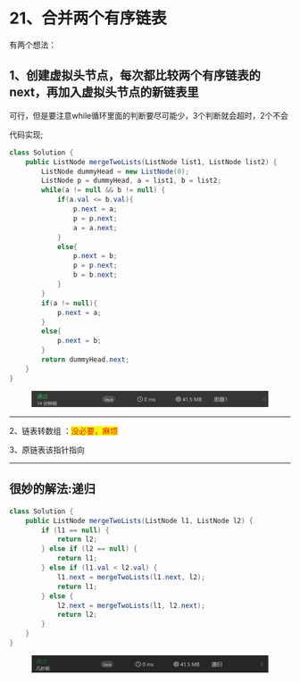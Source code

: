 # 21、合并两个有序链表

有两个想法：

## 1、创建虚拟头节点，每次都比较两个有序链表的next，再加入虚拟头节点的新链表里

可行，但是要注意while循环里面的判断要尽可能少，3个判断就会超时，2个不会

代码实现;

```java
class Solution {
    public ListNode mergeTwoLists(ListNode list1, ListNode list2) {
        ListNode dummyHead = new ListNode(0);
        ListNode p = dummyHead, a = list1, b = list2;
        while(a != null && b != null) {
            if(a.val <= b.val){
                p.next = a;
                p = p.next;
                a = a.next;
            }
            else{
                p.next = b;
                p = p.next;
                b = b.next;
            }
        }
        if(a != null){
            p.next = a;
        }
        else{
            p.next = b;
        }
        return dummyHead.next;
    }
}
```

<figure><img src="../../.gitbook/assets/image (1).png" alt=""><figcaption></figcaption></figure>

***

2、链表转数组 ：<mark style="color:red;">没必要，麻烦</mark>

3、原链表该指针指向

***

## 很妙的解法:递归

```java
class Solution {
    public ListNode mergeTwoLists(ListNode l1, ListNode l2) {
        if (l1 == null) {
            return l2;
        } else if (l2 == null) {
            return l1;
        } else if (l1.val < l2.val) {
            l1.next = mergeTwoLists(l1.next, l2);
            return l1;
        } else {
            l2.next = mergeTwoLists(l1, l2.next);
            return l2;
        }
    }
}
```

<figure><img src="../../.gitbook/assets/image.png" alt=""><figcaption></figcaption></figure>
